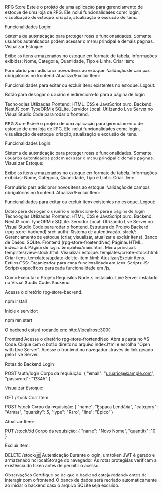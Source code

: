 RPG Store
Este é o projeto de uma aplicação para gerenciamento de estoque de uma loja de RPG. Ele inclui funcionalidades como login, visualização de estoque, criação, atualização e exclusão de itens.

Funcionalidades
Login:

Sistema de autenticação para proteger rotas e funcionalidades.
Somente usuários autenticados podem acessar o menu principal e demais páginas.
Visualizar Estoque:

Exibe os itens armazenados no estoque em formato de tabela.
Informações exibidas: Nome, Categoria, Quantidade, Tipo e Linha.
Criar Item:

Formulário para adicionar novos itens ao estoque.
Validação de campos obrigatórios no frontend.
Atualizar/Excluir Item:

Funcionalidades para editar ou excluir itens existentes no estoque.
Logout:

Botão para deslogar o usuário e redirecioná-lo para a página de login.


Tecnologias Utilizadas
Frontend: HTML, CSS e JavaScript puro.
Backend: NestJS com TypeORM e SQLite.
Servidor Local: Utilizando Live Server no Visual Studio Code para rodar o frontend.



RPG Store
Este é o projeto de uma aplicação para gerenciamento de estoque de uma loja de RPG. Ele inclui funcionalidades como login, visualização de estoque, criação, atualização e exclusão de itens.

Funcionalidades
Login:

Sistema de autenticação para proteger rotas e funcionalidades.
Somente usuários autenticados podem acessar o menu principal e demais páginas.
Visualizar Estoque:

Exibe os itens armazenados no estoque em formato de tabela.
Informações exibidas: Nome, Categoria, Quantidade, Tipo e Linha.
Criar Item:

Formulário para adicionar novos itens ao estoque.
Validação de campos obrigatórios no frontend.
Atualizar/Excluir Item:

Funcionalidades para editar ou excluir itens existentes no estoque.
Logout:

Botão para deslogar o usuário e redirecioná-lo para a página de login.
Tecnologias Utilizadas
Frontend: HTML, CSS e JavaScript puro.
Backend: NestJS com TypeORM e SQLite.
Servidor Local: Utilizando Live Server no Visual Studio Code para rodar o frontend.
Estrutura do Projeto
Backend (rpg-store-backend)
src/:
auth/: Sistema de autenticação.
stock/: Gerenciamento de estoque (criar, visualizar, atualizar e excluir itens).
Banco de Dados: SQLite.
Frontend (rpg-store-frontendNeo)
Páginas HTML:
index.html: Página de login.
templates/main.html: Menu principal.
templates/view-stock.html: Visualizar estoque.
templates/create-stock.html: Criar itens.
templates/update-delete-item.html: Atualizar/Excluir itens.
Estilos CSS: Organizados para cada funcionalidade em /css.
Scripts JS: Scripts específicos para cada funcionalidade em /js.


Como Executar o Projeto
Requisitos
Node.js instalado.
Live Server instalado no Visual Studio Code.
Backend

Acesse o diretório rpg-store-backend.

npm install

Inicie o servidor:

npm run start

O backend estará rodando em: http://localhost:3000.

Frontend
Acesse o diretório rpg-store-frontendNeo.
Abra a pasta no VS Code.
Clique com o botão direito no arquivo index.html e escolha "Open with Live Server".
Acesse o frontend no navegador através do link gerado pelo Live Server.


Rotas do Backend
Login:

POST /auth/login
Corpo da requisição:
{
  "email": "usuario@example.com",
  "password": "12345"
}

Visualizar Estoque:

GET /stock
Criar Item:

POST /stock
Corpo da requisição:
{
  "name": "Espada Lendária",
  "category": "Armas",
  "quantity": 5,
  "type": "Raro",
  "line": "Épico"
}


Atualizar Item:

PUT /stock/:id
Corpo da requisição:
{
  "name": "Novo Nome",
  "quantity": 10
}

Excluir Item:

DELETE /stock/:id:
Autenticação
Durante o login, um token JWT é gerado e armazenado no localStorage do navegador.
As rotas protegidas verificam a existência do token antes de permitir o acesso.

Observações
Certifique-se de que o backend esteja rodando antes de interagir com o frontend.
O banco de dados será recriado automaticamente ao iniciar o backend caso o arquivo SQLite seja excluído.
